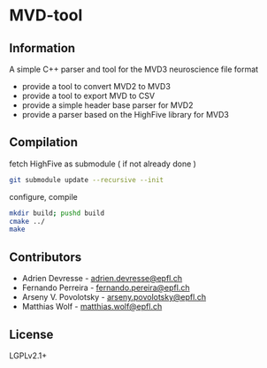 # MVD-tool

## Information

A simple C++ parser and tool for the MVD3 neuroscience file format

* provide a tool to convert MVD2 to MVD3
* provide a tool to export MVD to CSV
* provide a simple header base parser for MVD2
* provide a parser based on the HighFive library for MVD3

## Compilation

fetch HighFive as submodule ( if not already done )

```bash
git submodule update --recursive --init
```

configure, compile

```bash
mkdir build; pushd build
cmake ../
make
```

## Contributors

* Adrien Devresse  - <adrien.devresse@epfl.ch>
* Fernando Perreira - <fernando.pereira@epfl.ch>
* Arseny V. Povolotsky - <arseny.povolotsky@epfl.ch>
* Matthias Wolf - <matthias.wolf@epfl.ch>

## License

LGPLv2.1+
